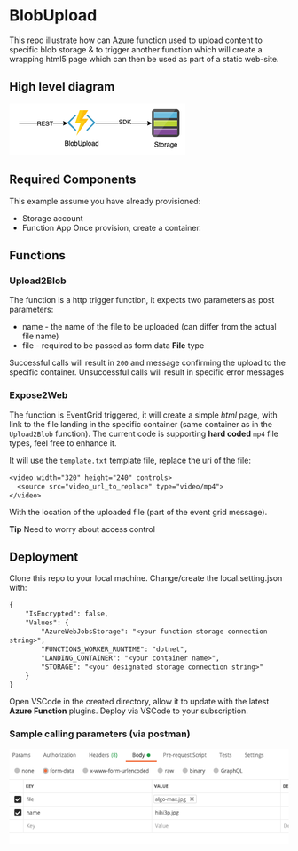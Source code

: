 # BlobUpload
This repo illustrate how can Azure function used to upload content to specific blob storage & to trigger another function which will create a wrapping html5 page which can then be used as part of a static web-site.

## High level diagram
![diagram](pics/blobupload.png)

## Required Components
This example assume you have already provisioned:
- Storage account
- Function App
Once provision, create a container.


## Functions

### Upload2Blob
The function is a http trigger function, it expects two parameters as post parameters:
- name - the name of the file to be uploaded (can differ from the actual file name)
- file - required to be passed as form data __File__ type

Successful calls will result in `200` and message confirming the upload to the specific container. 
Unsuccessful calls will result in specific error messages

### Expose2Web
The function is EventGrid triggered, it will create a simple _html_ page, with link to the file landing in the specific container (same container as in the `Upload2Blob` function).
The current code is supporting __hard coded__ `mp4` file types, feel free to enhance it.

It will use the `template.txt` template file, replace the uri of the file:
```
<video width="320" height="240" controls>
  <source src="video_url_to_replace" type="video/mp4">
</video>
```
With the location of the uploaded file (part of the event grid message).

**Tip** Need to worry about access control


## Deployment

Clone this repo to your local machine. 
Change/create the local.setting.json with:

```
{
    "IsEncrypted": false,
    "Values": {
        "AzureWebJobsStorage": "<your function storage connection string>",
        "FUNCTIONS_WORKER_RUNTIME": "dotnet",
        "LANDING_CONTAINER": "<your container name>",
        "STORAGE": "<your designated storage connection string>"
    }
}

```
Open VSCode in the created directory, allow it to update with the latest __Azure Function__ plugins.
Deploy via VSCode to your subscription.


### Sample calling parameters (via postman)


![postman](pics/postman.png)
